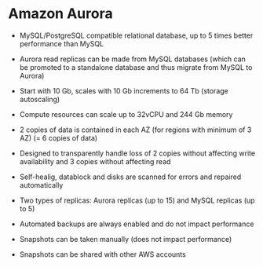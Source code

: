 # Amazon Aurora

- MySQL/PostgreSQL compatible relational database, up to 5 times better performance than MySQL
- Aurora read replicas can be made from MySQL databases (which can be promoted to a standalone database and thus migrate from MySQL to Aurora)

- Start with 10 Gb, scales with 10 Gb increments to 64 Tb (storage autoscaling)
- Compute resources can scale up to 32vCPU and 244 Gb memory
- 2 copies of data is contained in each AZ (for regions with minimum of 3 AZ) (= 6 copies of data)
- Designed to transparently handle loss of 2 copies without affecting write availability and 3 copies without affecting read
- Self-healig, datablock and disks are scanned for errors and repaired automatically
- Two types of replicas: Aurora replicas (up to 15) and MySQL replicas (up to 5)

- Automated backups are always enabled and do not impact performance
- Snapshots can be taken manually (does not impact performance)
- Snapshots can be shared with other AWS accounts
